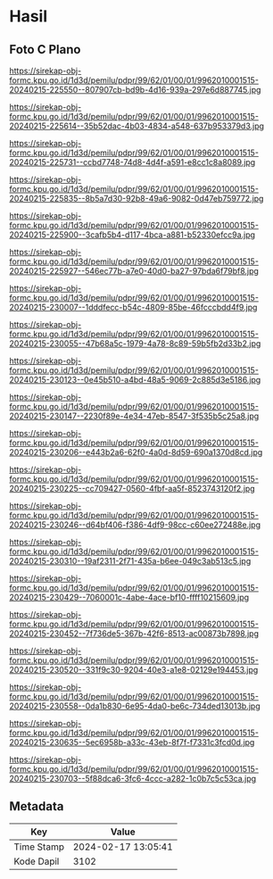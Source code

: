 # Hasil

## Foto C Plano

https://sirekap-obj-formc.kpu.go.id/1d3d/pemilu/pdpr/99/62/01/00/01/9962010001515-20240215-225550--807907cb-bd9b-4d16-939a-297e6d887745.jpg

https://sirekap-obj-formc.kpu.go.id/1d3d/pemilu/pdpr/99/62/01/00/01/9962010001515-20240215-225614--35b52dac-4b03-4834-a548-637b953379d3.jpg

https://sirekap-obj-formc.kpu.go.id/1d3d/pemilu/pdpr/99/62/01/00/01/9962010001515-20240215-225731--ccbd7748-74d8-4d4f-a591-e8cc1c8a8089.jpg

https://sirekap-obj-formc.kpu.go.id/1d3d/pemilu/pdpr/99/62/01/00/01/9962010001515-20240215-225835--8b5a7d30-92b8-49a6-9082-0d47eb759772.jpg

https://sirekap-obj-formc.kpu.go.id/1d3d/pemilu/pdpr/99/62/01/00/01/9962010001515-20240215-225900--3cafb5b4-d117-4bca-a881-b52330efcc9a.jpg

https://sirekap-obj-formc.kpu.go.id/1d3d/pemilu/pdpr/99/62/01/00/01/9962010001515-20240215-225927--546ec77b-a7e0-40d0-ba27-97bda6f79bf8.jpg

https://sirekap-obj-formc.kpu.go.id/1d3d/pemilu/pdpr/99/62/01/00/01/9962010001515-20240215-230007--1dddfecc-b54c-4809-85be-46fcccbdd4f9.jpg

https://sirekap-obj-formc.kpu.go.id/1d3d/pemilu/pdpr/99/62/01/00/01/9962010001515-20240215-230055--47b68a5c-1979-4a78-8c89-59b5fb2d33b2.jpg

https://sirekap-obj-formc.kpu.go.id/1d3d/pemilu/pdpr/99/62/01/00/01/9962010001515-20240215-230123--0e45b510-a4bd-48a5-9069-2c885d3e5186.jpg

https://sirekap-obj-formc.kpu.go.id/1d3d/pemilu/pdpr/99/62/01/00/01/9962010001515-20240215-230147--2230f89e-4e34-47eb-8547-3f535b5c25a8.jpg

https://sirekap-obj-formc.kpu.go.id/1d3d/pemilu/pdpr/99/62/01/00/01/9962010001515-20240215-230206--e443b2a6-62f0-4a0d-8d59-690a1370d8cd.jpg

https://sirekap-obj-formc.kpu.go.id/1d3d/pemilu/pdpr/99/62/01/00/01/9962010001515-20240215-230225--cc709427-0560-4fbf-aa5f-8523743120f2.jpg

https://sirekap-obj-formc.kpu.go.id/1d3d/pemilu/pdpr/99/62/01/00/01/9962010001515-20240215-230246--d64bf406-f386-4df9-98cc-c60ee272488e.jpg

https://sirekap-obj-formc.kpu.go.id/1d3d/pemilu/pdpr/99/62/01/00/01/9962010001515-20240215-230310--19af2311-2f71-435a-b6ee-049c3ab513c5.jpg

https://sirekap-obj-formc.kpu.go.id/1d3d/pemilu/pdpr/99/62/01/00/01/9962010001515-20240215-230429--7060001c-4abe-4ace-bf10-ffff10215609.jpg

https://sirekap-obj-formc.kpu.go.id/1d3d/pemilu/pdpr/99/62/01/00/01/9962010001515-20240215-230452--7f736de5-367b-42f6-8513-ac00873b7898.jpg

https://sirekap-obj-formc.kpu.go.id/1d3d/pemilu/pdpr/99/62/01/00/01/9962010001515-20240215-230520--331f9c30-9204-40e3-a1e8-02129e194453.jpg

https://sirekap-obj-formc.kpu.go.id/1d3d/pemilu/pdpr/99/62/01/00/01/9962010001515-20240215-230558--0da1b830-6e95-4da0-be6c-734ded13013b.jpg

https://sirekap-obj-formc.kpu.go.id/1d3d/pemilu/pdpr/99/62/01/00/01/9962010001515-20240215-230635--5ec6958b-a33c-43eb-8f7f-f7331c3fcd0d.jpg

https://sirekap-obj-formc.kpu.go.id/1d3d/pemilu/pdpr/99/62/01/00/01/9962010001515-20240215-230703--5f88dca6-3fc6-4ccc-a282-1c0b7c5c53ca.jpg


## Metadata

| Key        | Value               |
| ---------- | ------------------- |
| Time Stamp | 2024-02-17 13:05:41 |
| Kode Dapil | 3102                |



